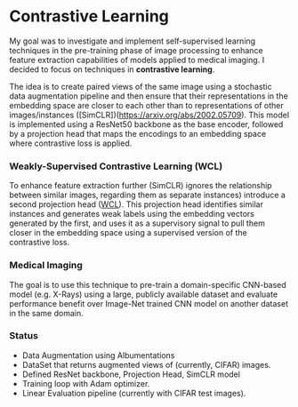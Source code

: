 # Contrastive Learning

My goal was to investigate and implement self-supervised learning techniques in the pre-training phase of image processing to enhance feature extraction capabilities of models applied to medical imaging. I decided to focus on techniques in **contrastive learning**. 

The idea is to create paired views of the same image using a stochastic data augmentation pipeline and then ensure that their representations in the embedding space are closer to each other than to representations of other images/instances ([SimCLR])(https://arxiv.org/abs/2002.05709). This model is implemented using a ResNet50 backbone as the base encoder, followed by a projection head that maps the encodings to an embedding space where contrastive loss is applied. 

### Weakly-Supervised Contrastive Learning (WCL)
To enhance feature extraction further (SimCLR) ignores the relationship between similar images, regarding them as separate instances) introduce a second projection head ([WCL](https://arxiv.org/abs/2110.04770)). This projection head identifies similar instances and generates weak labels using the embedding vectors generated by the first, and uses it as a supervisory signal to pull them closer in the embedding space using a supervised version of the contrastive loss. 

### Medical Imaging

The goal is to use this technique to pre-train a domain-specific CNN-based model (e.g. X-Rays) using a large, publicly available dataset and evaluate performance benefit over Image-Net trained CNN model on another dataset in the same domain. 

### Status
- Data Augmentation using Albumentations
- DataSet that returns augmented views of (currently, CIFAR) images.
- Defined ResNet backbone, Projection Head, SimCLR model
- Training loop with Adam optimizer.
- Linear Evaluation pipeline (currently with CIFAR test images). 
